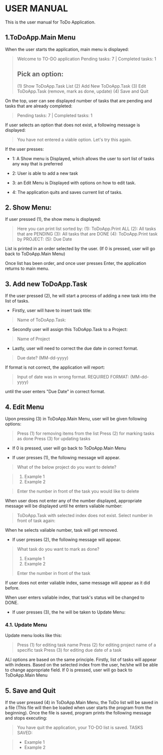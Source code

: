 # USER MANUAL

This is the user manual for ToDo Application.

## 1.ToDoApp.Main Menu

When the user starts the application, main menu is displayed:

> Welcome to TO-DO application
> Pending tasks: 7 | Completed tasks: 1
>
> Pick an option:
> ---------------------------------------------
> (1) Show ToDoApp.Task List
> (2) Add New ToDoApp.Task
> (3) Edit ToDoApp.Task (remove, mark as done, update)
> (4) Save and Quit

On the top, user can see displayed number of tasks that
are pending and tasks that are already completed: 

> Pending tasks: 7 | Completed tasks: 1

If user selects an option that does not exist, a following message is displayed: 

> You have not entered a viable option. Let's try this again. 

If the user presses:

* 1: A Show menu is Displayed, which allows the user to sort 
list of tasks any way that is preferred 

* 2: User is able to add a new task 

* 3: an Edit Menu is Displayed with options on how to edit task.

* 4: The application quits and saves current list of tasks.

## 2. Show Menu: 

If user pressed (1), the show menu is displayed: 

> Here you can print list sorted by:
> (1): ToDoApp.Print ALL
> (2): All tasks that are PENDING
> (3): All tasks that are DONE
> (4): ToDoApp.Print task by PROJECT:
> (5): Due Date

List is printed in an order selected by the user.
(If 0 is pressed, user will go back to ToDoApp.Main Menu)

Once list has been order, and once user presses Enter, the application returns to main menu. 

## 3. Add new ToDoApp.Task

If the user pressed (2), he will start a process of adding a new
task into the list of tasks.

* Firstly, user will have to insert task title:
>Name of ToDoApp.Task:
* Secondly user will assign this ToDoApp.Task to a Project:
>Name of Project
* Lastly, user will need to correct the due date in correct format. 
>Due date? (MM-dd-yyyy)

If format is not correct, the application will report:
> Input of date was in wrong format. REQUIRED FORMAT: (MM-dd-yyyy) 

until the user enters "Due Date" in correct format. 

## 4. Edit Menu

Upon pressing (3) in ToDoApp.Main Menu, user will be given following options: 

> Press (1) for removing items from the list
> Press (2) for marking tasks as done
> Press (3) for updating tasks

* If 0 is pressed, user will go back to ToDoApp.Main Menu

* If user presses (1), the following message will appear.

>What of the below project do you want to delete? 

> 1. Example 1
> 2. Example 2

> Enter the number in front of the task you would like to delete

When user does not enter any of the number displayed, appropriate message will be displayed until he enters valiable number: 
>ToDoApp.Task with selected index does not exist. Select number in front of task again:

When he selects valiable number, task will get removed. 

* If user presses (2), the following message will appear.

> What task do you want to mark as done?
> 1. Example 1         
> 2. Example 2            
>            
> Enter the number in front of the task

If user does not enter valiable index, same message will appear as it did before. 

When user enters valiable index, that task's status will be changed to DONE.


* If user presses (3), the he will be taken to Update Menu:

### 4.1. Update Menu

Update menu looks like this: 

> Press (1) for editing task name
> Press (2) for editing project name of a specific task
> Press (3) for editing due date of a task

ALl options are based on the same principle. Firstly, list of tasks will appear with indexes. Based on the selected index from the user, he/she will be able to change appropriate field. 
If 0 is pressed, user will go back to ToDoApp.Main Menu

## 5. Save and Quit

If the user pressed (4) in ToDoApp.Main Menu, the ToDo list will be saved in a file (This file will then be loaded when user starts the program from the beginning). Once the file is saved, program prints the following message and stops executing: 

> You have quit the application, your TO-DO list is saved.
> TASKS SAVED:

> * Example 1
> * Example 2

     
